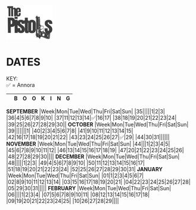 <img src="p2.png" alt="Pistols Logo" width="25%" height="25%" title="logo">

# DATES  

KEY:  
:white_check_mark: = Annora  

||B|O|O|K|I|N|G|
|:-:|:-:|:-:|:-:|:-:|:-:|:-:|:-:|
**SEPTEMBER**
|Week|Mon|Tue|Wed|Thu|Fri|Sat|Sun|
|35|||||1|2|3|
|36|4|5|6|7|8|9|10|
|37|11|12|13|14|:white_check_mark:|16|17|
|38|18|19|20|21|22|23|24|
|39|25|26|27|28|29|30||
**OCTOBER**
|Week|Mon|Tue|Wed|Thu|Fri|Sat|Sun|
|39|||||||1|
|40|2|3|4|5|6|7|8|
|41|9|10|11|12|13|14|15|
|42|16|17|18|19|20|21|22|
|43|23|24|25|26|27|:white_check_mark:|29|
|44|30|31||||||
**NOVEMBER**
|Week|Mon|Tue|Wed|Thu|Fri|Sat|Sun|
|44|||1|2|3|4|5|
|45|6|7|8|9|10|11|12|
|46|13|14|15|16|17|18|19|
|47|20|21|22|23|24|25|26|
|48|27|28|29|30||||
**DECEMBER**
|Week|Mon|Tue|Wed|Thu|Fri|Sat|Sun|
|48|||||1|2|3|
|49|4|5|6|7|8|9|10|
|50|11|12|13|14|15|16|17|
|51|18|19|20|21|22|23|24|
|52|25|26|27|28|29|30|31|
**JANUARY**
|Week|Mon|Tue|Wed|Thu|Fri|Sat|Sun|
|01|1|2|3|4|5|6|7|
|02|8|9|10|11|12|13|14|
|03|15|16|17|18|19|20|21|
|04|22|23|24|25|26|27|28|
|05|29|30|31|||||
**FEBRUARY**
|Week|Mon|Tue|Wed|Thu|Fri|Sat|Sun|
|06||||1|2|3|4|
|07|5|6|7|8|9|10|11|
|08|12|13|14|15|16|17|18|
|09|19|20|21|22|23|24|25|
|10|26|27|28|29||||